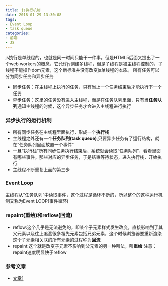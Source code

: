 ```yaml
---
title: js执行机制
date: 2018-01-29 13:30:08
tags: 
- Event Loop
- task queue
categories:
- 前端
- JS
---
```

js执行是单线程的，也就是同一时间只能干一件事。但是HTML5后面又提出了一个web workers的概念，它允许js创建多线程，但是子线程是被主线程控制的，子线程不能操作dom元素，这个新标准并没有改变js单线程的本质。<!--more-->
所有任务可以分为同步任务和异步任务
- 同步任务：在主线程上执行的任务，只有当上一个任务结束后才能执行下一个任务
- 异步任务：这里的任务没有进入主线程，而是在任务队列里面，只有当**任务队列**通知主线程的时候，这个异步任务才会进入主线程进行执行
### 异步执行的运行机制
- 所有同步任务在主线程里面执行，形成一个**执行栈**
- 主线程之外还有一个**任务队列(task queue)**,只要异步任务有了运行结构，就在“任务队列里面放置一个事件”
- 一旦“执行栈”所有同步任务执行结束后，系统就会读取“任务队列”，看看里面有哪些事件。那些对应的异步任务，于是结束等待状态，进入执行栈，开始执行
- 主线程不断重复上面的第三步
### Event Loop
主线程从“任务队列”中读取事件，这个过程是循环不断的，所以整个的这种运行机制又称为Event LOOP(事件循环)
### repaint(重绘)和reflow(回流)
- reflow:这个几乎是无法避免的，即某个子元素样式发生改变，直接影响到了其父元素以及往上追溯很多祖先元素包括兄弟元素，这个时候浏览器要重新渲染这个子元素相关联的所有元素的过程称为**回流**
- repaint:这个就是改变子元素不影响到父元素的另一种叫法，叫**重绘**
注意：repaint速度明显快于reflow

### 参考文章
- [文章1](https://www.cnblogs.com/MasterYao/p/5563725.html)
